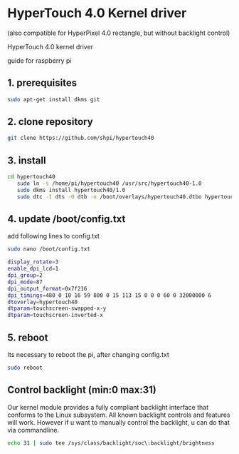# HyperTouch 4.0 Kernel driver

(also compatible for HyperPixel 4.0 rectangle, but without backlight control)

HyperTouch 4.0 kernel driver

guide for raspberry pi 

## 1. prerequisites
```bash
sudo apt-get install dkms git
```

## 2. clone repository

```bash
git clone https://github.com/shpi/hypertouch40
```

## 3. install
```bash
cd hypertouch40
   sudo ln -s /home/pi/hypertouch40 /usr/src/hypertouch40-1.0
   sudo dkms install hypertouch40/1.0 
   sudo dtc -I dts -O dtb -o /boot/overlays/hypertouch40.dtbo hypertouch40.dts
   ```
   

## 4. update /boot/config.txt

add following lines to config.txt

```bash
sudo nano /boot/config.txt
```

```bash
display_rotate=3
enable_dpi_lcd=1
dpi_group=2
dpi_mode=87
dpi_output_format=0x7f216
dpi_timings=480 0 10 16 59 800 0 15 113 15 0 0 0 60 0 32000000 6
dtoverlay=hypertouch40
dtparam=touchscreen-swapped-x-y
dtparam=touchscreen-inverted-x
```
## 5. reboot

Its necessary to reboot the pi, after changing config.txt

```bash
sudo reboot
```


## Control backlight (min:0 max:31)

Our kernel module provides a fully compliant backlight interface that conforms to the Linux subsystem. All known
backlight controls and features will work. However if u want to manually control the backlight,
u can do that via commandline.

```bash
echo 31 | sudo tee /sys/class/backlight/soc\:backlight/brightness
```


